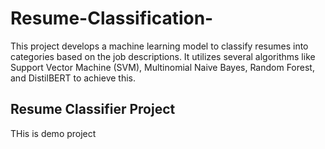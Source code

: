 # Resume-Classification-
This project develops a machine learning model to classify resumes into categories based on the job descriptions. It utilizes several algorithms like Support Vector Machine (SVM), Multinomial Naive Bayes, Random Forest, and DistilBERT to achieve this.
## Resume Classifier Project
THis is demo project
